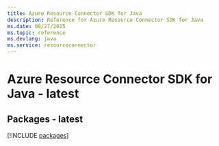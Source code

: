```yaml
---
title: Azure Resource Connector SDK for Java
description: Reference for Azure Resource Connector SDK for Java
ms.date: 08/27/2025
ms.topic: reference
ms.devlang: java
ms.service: resourceconnector
---
```

# Azure Resource Connector SDK for Java - latest
## Packages - latest
[!INCLUDE [packages](resource-connector-index.md)]